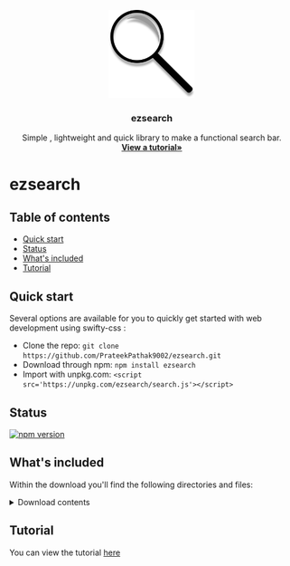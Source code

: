 <p align="center">
  <a href="https://prateekpathak9002.github.io/swifty-css/">
    <img src="https://github.com/PrateekPathak9002/ezsearch/blob/main/logo.png"  width="30%" height="30%">
  </a>
</p>
<h3 align="center">ezsearch</h3>
<p align="center">
  Simple , lightweight and quick library to make a functional search bar.
  <br>
  <a href="https://prateekpathak9002.github.io/ezsearch/"><strong>View a tutorial»</strong></a>
</p>

# ezsearch 


## Table of contents
- [Quick start](#quick-start)
- [Status](#status)
- [What's included](#whats-included)
- [Tutorial](#documentation)

## Quick start
Several options are available for you to quickly get started with web development using swifty-css :
- Clone the repo: `git clone https://github.com/PrateekPathak9002/ezsearch.git`
- Download through npm: `npm install ezsearch`
- Import with unpkg.com: `<script src='https://unpkg.com/ezsearch/search.js'></script>` 

## Status 
[![npm version](https://img.shields.io/npm/v/ezsearch)](https://www.npmjs.com/package/ezsearch)


## What's included

Within the download you'll find the following directories and files:

<details><summary>Download contents</summary>

```text
swifty-css/
├── docs/
|   ├──index.html
├── README.md
├── example.html
├── logo.png
├── package.json
├── search.js
```
</details>


## Tutorial
You can view the tutorial [here](https://prateekpathak9002.github.io/ezsearch/)
